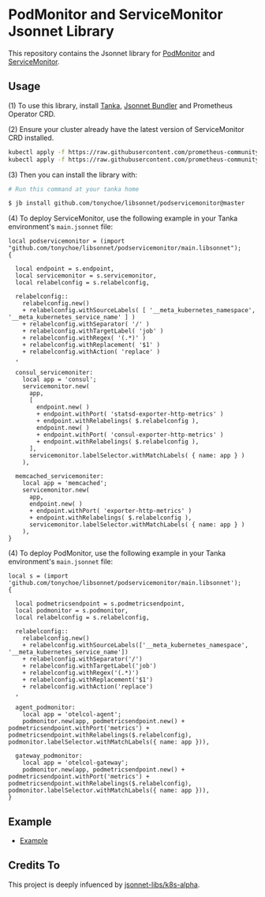 # PodMonitor and ServiceMonitor Jsonnet Library

This repository contains the Jsonnet library for [PodMonitor](https://github.com/prometheus-operator/prometheus-operator/blob/main/Documentation/api.md#podmonitor) and [ServiceMonitor](https://github.com/prometheus-operator/prometheus-operator/blob/master/Documentation/api.md#servicemonitor).

## Usage

(1) To use this library, install [Tanka](https://tanka.dev/), [Jsonnet Bundler](https://tanka.dev/install#jsonnet-bundler) and Prometheus Operator CRD.

(2) Ensure your cluster already have the latest version of ServiceMonitor CRD installed.

```bash
kubectl apply -f https://raw.githubusercontent.com/prometheus-community/helm-charts/main/charts/kube-prometheus-stack/crds/crd-servicemonitors.yaml
kubectl apply -f https://raw.githubusercontent.com/prometheus-community/helm-charts/main/charts/kube-prometheus-stack/crds/crd-podmonitors.yaml
```

(3) Then you can install the library with:

```bash
# Run this command at your tanka home

$ jb install github.com/tonychoe/libsonnet/podservicemonitor@master
```

(4) To deploy ServiceMonitor, use the following example in your Tanka environment's `main.jsonnet` file:

```jsonnet
local podservicemonitor = (import "github.com/tonychoe/libsonnet/podservicemonitor/main.libsonnet");
{

  local endpoint = s.endpoint,
  local servicemonitor = s.servicemonitor,
  local relabelconfig = s.relabelconfig,

  relabelconfig::
    relabelconfig.new()
    + relabelconfig.withSourceLabels( [ '__meta_kubernetes_namespace', '__meta_kubernetes_service_name' ] )
    + relabelconfig.withSeparator( '/' )
    + relabelconfig.withTargetLabel( 'job' )
    + relabelconfig.withRegex( '(.*)' )
    + relabelconfig.withReplacement( '$1' )
    + relabelconfig.withAction( 'replace' )
  ,

  consul_servicemoniter:
    local app = 'consul';
    servicemonitor.new( 
      app, 
      [
        endpoint.new( ) 
        + endpoint.withPort( 'statsd-exporter-http-metrics' )
        + endpoint.withRelabelings( $.relabelconfig ),
        endpoint.new( )
        + endpoint.withPort( 'consul-exporter-http-metrics' )
        + endpoint.withRelabelings( $.relabelconfig ),
      ],
      servicemonitor.labelSelector.withMatchLabels( { name: app } ) 
    ),

  memcached_servicemoniter:
    local app = 'memcached';
    servicemonitor.new( 
      app, 
      endpoint.new( ) 
      + endpoint.withPort( 'exporter-http-metrics' )
      + endpoint.withRelabelings( $.relabelconfig ), 
      servicemonitor.labelSelector.withMatchLabels( { name: app } ) 
    ),
}
```

(4) To deploy PodMonitor, use the following example in your Tanka environment's `main.jsonnet` file:
```
local s = (import 'github.com/tonychoe/libsonnet/podservicemonitor/main.libsonnet');
{

  local podmetricsendpoint = s.podmetricsendpoint,
  local podmonitor = s.podmonitor,
  local relabelconfig = s.relabelconfig,

  relabelconfig::
    relabelconfig.new()
    + relabelconfig.withSourceLabels(['__meta_kubernetes_namespace', '__meta_kubernetes_service_name'])
    + relabelconfig.withSeparator('/')
    + relabelconfig.withTargetLabel('job')
    + relabelconfig.withRegex('(.*)')
    + relabelconfig.withReplacement('$1')
    + relabelconfig.withAction('replace')
  ,

  agent_podmonitor:
    local app = 'otelcol-agent';
    podmonitor.new(app, podmetricsendpoint.new() + podmetricsendpoint.withPort('metrics') + podmetricsendpoint.withRelabelings($.relabelconfig), podmonitor.labelSelector.withMatchLabels({ name: app })),

  gateway_podmonitor:
    local app = 'otelcol-gateway';
    podmonitor.new(app, podmetricsendpoint.new() + podmetricsendpoint.withPort('metrics') + podmetricsendpoint.withRelabelings($.relabelconfig), podmonitor.labelSelector.withMatchLabels({ name: app })),
}
```

## Example

* [Example](docs/servicemonitor.jsonnet)

## Credits To

This project is deeply infuenced by [jsonnet-libs/k8s-alpha](https://github.com/jsonnet-libs/k8s-alpha).

